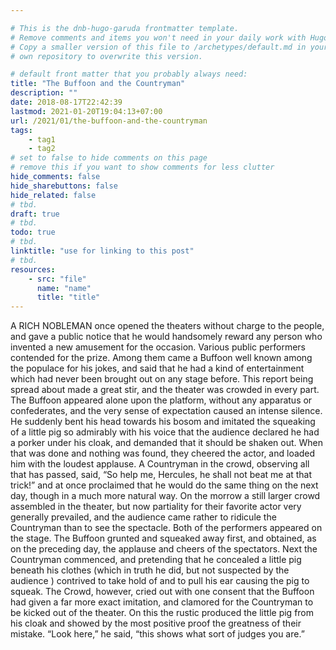 ```yaml
---

# This is the dnb-hugo-garuda frontmatter template. 
# Remove comments and items you won't need in your daily work with Hugo.
# Copy a smaller version of this file to /archetypes/default.md in your
# own repository to overwrite this version.

# default front matter that you probably always need:
title: "The Buffoon and the Countryman"
description: ""
date: 2018-08-17T22:42:39
lastmod: 2021-01-20T19:04:13+07:00
url: /2021/01/the-buffoon-and-the-countryman
tags:
    - tag1
    - tag2
# set to false to hide comments on this page
# remove this if you want to show comments for less clutter
hide_comments: false
hide_sharebuttons: false
hide_related: false
# tbd.
draft: true
# tbd.
todo: true
# tbd.
linktitle: "use for linking to this post"
# tbd.
resources:
    - src: "file"
      name: "name"
      title: "title"
---
```

A RICH NOBLEMAN once opened the theaters without charge to the people, and gave a public notice that he would handsomely reward any person who invented a new amusement for the occasion. Various public performers contended for the prize. Among them came a Buffoon well known among the populace for his jokes, and said that he had a kind of entertainment which had never been brought out on any stage before. This report being spread about made a great stir, and the theater was crowded in every part. The Buffoon appeared alone upon the platform, without any apparatus or confederates, and the very sense of expectation caused an intense silence. He suddenly bent his head towards his bosom and imitated the squeaking of a little pig so admirably with his voice that the audience declared he had a porker under his cloak, and demanded that it should be shaken out. When that was done and nothing was found, they cheered the actor, and loaded him with the loudest applause. A Countryman in the crowd, observing all that has passed, said, “So help me, Hercules, he shall not beat me at that trick!” and at once proclaimed that he would do the same thing on the next day, though in a much more natural way. On the morrow a still larger crowd assembled in the theater, but now partiality for their favorite actor very generally prevailed, and the audience came rather to ridicule the Countryman than to see the spectacle. Both of the performers appeared on the stage. The Buffoon grunted and squeaked away first, and obtained, as on the preceding day, the applause and cheers of the spectators. Next the Countryman commenced, and pretending that he concealed a little pig beneath his clothes (which in truth he did, but not suspected by the audience ) contrived to take hold of and to pull his ear causing the pig to squeak. The Crowd, however, cried out with one consent that the Buffoon had given a far more exact imitation, and clamored for the Countryman to be kicked out of the theater. On this the rustic produced the little pig from his cloak and showed by the most positive proof the greatness of their mistake. “Look here,” he said, “this shows what sort of judges you are.”

